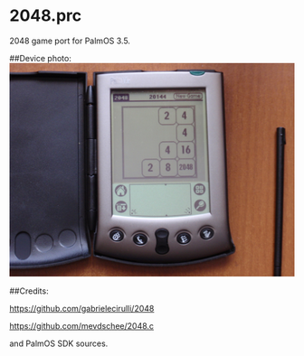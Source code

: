 2048.prc
========

2048 game port for PalmOS 3.5.

##Device photo:
![photo](images/device.jpg)

##Credits:

https://github.com/gabrielecirulli/2048

https://github.com/mevdschee/2048.c

and PalmOS SDK sources.
